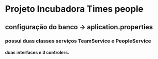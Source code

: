 # Projeto Incubadora Times people
## configuração do banco -> aplication.properties
### possui duas classes serviços TeamService e PeopleService
#### duas interfaces e 3 controlers.
